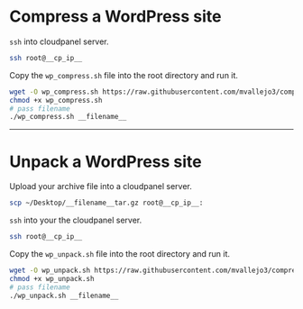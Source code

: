 # Compress a WordPress site

`ssh` into cloudpanel server.
```sh
ssh root@__cp_ip__
```

Copy the `wp_compress.sh` file into the root directory and run it.

```sh
wget -O wp_compress.sh https://raw.githubusercontent.com/mvallejo3/compress-wp/main/cloudpanel/wp_compress.sh
chmod +x wp_compress.sh
# pass filename 
./wp_compress.sh __filename__
```

---

# Unpack a WordPress site

Upload your archive file into a cloudpanel server.

```sh
scp ~/Desktop/__filename__tar.gz root@__cp_ip__:
```

`ssh` into your the cloudpanel server.

```sh
ssh root@__cp_ip__
```

Copy the `wp_unpack.sh` file into the root directory and run it.

```sh
wget -O wp_unpack.sh https://raw.githubusercontent.com/mvallejo3/compress-wp/main/cloudpanel/wp_unpack.sh
chmod +x wp_unpack.sh
# pass filename 
./wp_unpack.sh __filename__
```
